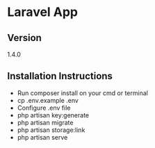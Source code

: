 # Laravel App

## Version
1.4.0

## Installation Instructions
- Run composer install on your cmd or terminal
- cp .env.example .env
- Configure .env file
- php artisan key:generate
- php artisan migrate
- php artisan storage:link
- php artisan serve